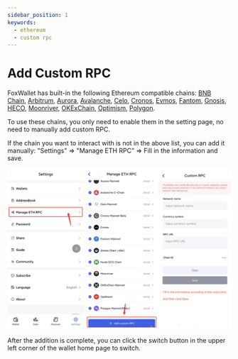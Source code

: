 ```yaml
---
sidebar_position: 1
keywords:
  - ethereum
  - custom rpc
---
```


# Add Custom RPC
FoxWallet has built-in the following Ethereum compatible chains: [BNB Chain](./bsc.md), [Arbitrum](./arbitrum.md), [Aurora](./aurora.md), [Avalanche](./avalanche.md), [Celo](./celo.md), [Cronos](./cronos.md), [Evmos](./evmos.md), [Fantom](./fantom.md), [Gnosis](./gnosis.md), [HECO](./heco.md), [Moonriver](./moonriver.md), [OKExChain](./okex.md), [Optimism](./optimism.md), [Polygon](./polygon.md). 

To use these chains, you only need to enable them in the setting page, no need to manually add custom RPC.

If the chain you want to interact with is not in the above list, you can add it manually: "Settings" => "Manage ETH RPC" => Fill in the information and save.

![](../img/add-custom-rpc.png)

After the addition is complete, you can click the switch button in the upper left corner of the wallet home page to switch.

